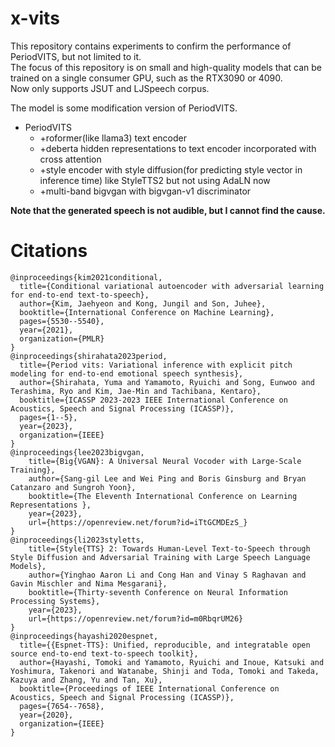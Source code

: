 x-vits
===

This repository contains experiments to confirm the performance of PeriodVITS, but not limited to it.  
The focus of this repository is on small and high-quality models that can be trained on a single consumer GPU, such as the RTX3090 or 4090.  
Now only supports JSUT and LJSpeech corpus.  

The model is some modification version of PeriodVITS.
- PeriodVITS
    - +roformer(like llama3) text encoder
    - +deberta hidden representations to text encoder incorporated with cross attention
    - +style encoder with style diffusion(for predicting style vector in inference time) like StyleTTS2 but not using AdaLN now
    - +multi-band bigvgan with bigvgan-v1 discriminator

**Note that the generated speech is not audible, but I cannot find the cause.**

# Citations
```
@inproceedings{kim2021conditional,
  title={Conditional variational autoencoder with adversarial learning for end-to-end text-to-speech},
  author={Kim, Jaehyeon and Kong, Jungil and Son, Juhee},
  booktitle={International Conference on Machine Learning},
  pages={5530--5540},
  year={2021},
  organization={PMLR}
}
@inproceedings{shirahata2023period,
  title={Period vits: Variational inference with explicit pitch modeling for end-to-end emotional speech synthesis},
  author={Shirahata, Yuma and Yamamoto, Ryuichi and Song, Eunwoo and Terashima, Ryo and Kim, Jae-Min and Tachibana, Kentaro},
  booktitle={ICASSP 2023-2023 IEEE International Conference on Acoustics, Speech and Signal Processing (ICASSP)},
  pages={1--5},
  year={2023},
  organization={IEEE}
}
@inproceedings{lee2023bigvgan,
    title={Big{VGAN}: A Universal Neural Vocoder with Large-Scale Training},
    author={Sang-gil Lee and Wei Ping and Boris Ginsburg and Bryan Catanzaro and Sungroh Yoon},
    booktitle={The Eleventh International Conference on Learning Representations },
    year={2023},
    url={https://openreview.net/forum?id=iTtGCMDEzS_}
}
@inproceedings{li2023styletts,
    title={Style{TTS} 2: Towards Human-Level Text-to-Speech through Style Diffusion and Adversarial Training with Large Speech Language Models},
    author={Yinghao Aaron Li and Cong Han and Vinay S Raghavan and Gavin Mischler and Nima Mesgarani},
    booktitle={Thirty-seventh Conference on Neural Information Processing Systems},
    year={2023},
    url={https://openreview.net/forum?id=m0RbqrUM26}
}
@inproceedings{hayashi2020espnet,
  title={{Espnet-TTS}: Unified, reproducible, and integratable open source end-to-end text-to-speech toolkit},
  author={Hayashi, Tomoki and Yamamoto, Ryuichi and Inoue, Katsuki and Yoshimura, Takenori and Watanabe, Shinji and Toda, Tomoki and Takeda, Kazuya and Zhang, Yu and Tan, Xu},
  booktitle={Proceedings of IEEE International Conference on Acoustics, Speech and Signal Processing (ICASSP)},
  pages={7654--7658},
  year={2020},
  organization={IEEE}
}
```
